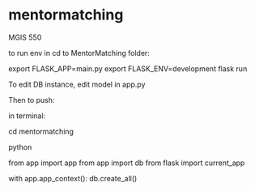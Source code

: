 # mentormatching
MGIS 550


to run env in cd to MentorMatching folder:

export FLASK_APP=main.py
export FLASK_ENV=development
flask run



To edit DB instance, edit model in app.py

Then to push:

in terminal:

cd mentormatching

python

from app import app 
from app import db
from flask import current_app

with app.app_context():
  db.create_all()
 
